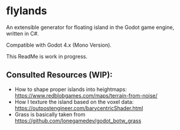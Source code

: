 # flylands
An extensible generator for floating island in the Godot game engine, written in C#.

Compatible with Godot 4.x (Mono Version).

This ReadMe is work in progress.

## Consulted Resources (WIP):
* How to shape proper islands into heightmaps: https://www.redblobgames.com/maps/terrain-from-noise/
* How I texture the island based on the voxel data: https://outpostengineer.com/barycentricShader.html
* Grass is basically taken from https://github.com/lonegamedev/godot_botw_grass
